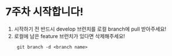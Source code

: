 # 7주차 시작합니다!

1. 시작하기 전 반드시 develop 브런치를 로컬 branch에 pull 받아주세요!
2. 로컬에 남은 feature 브런치가 있다면 삭제해주세요!
   ```
    git branch -d <branch name>
   ```

